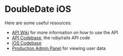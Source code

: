 # DoubleDate iOS

Here are some useful resources:

* [API Wiki](http://github.com/whalesalad/dbld8/wiki) for more information on how to use the API
* [API Codebase](https://github.com/whalesalad/dbld8), the ruby/rails API code
* [iOS Codebase](https://github.com/whalesalad/doubledate-ios)
* [Production Admin Panel](https://api.dbld8.com/admin) for viewing user data

